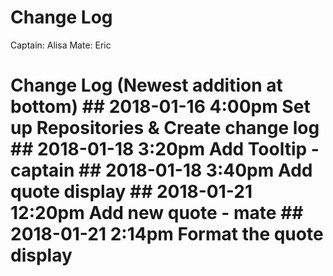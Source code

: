 Change Log
=============
Captain:    Alisa
Mate:       Eric


<h1>Change Log (Newest addition at bottom)</hi>
## 2018-01-16 4:00pm Set up Repositories & Create change log
## 2018-01-18 3:20pm Add Tooltip - captain
## 2018-01-18 3:40pm Add quote display
## 2018-01-21 12:20pm Add new quote - mate
## 2018-01-21 2:14pm Format the quote display